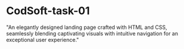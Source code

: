 # CodSoft-task-01
"An elegantly designed landing page crafted with HTML and CSS, seamlessly blending captivating visuals with intuitive navigation for an exceptional user experience."
